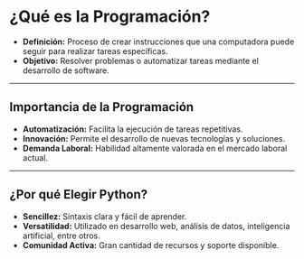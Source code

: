 # ¿Qué es la Programación?

- **Definición:** Proceso de crear instrucciones que una computadora puede seguir para realizar tareas específicas.
- **Objetivo:** Resolver problemas o automatizar tareas mediante el desarrollo de software.

---
## Importancia de la Programación

- **Automatización:** Facilita la ejecución de tareas repetitivas.
- **Innovación:** Permite el desarrollo de nuevas tecnologías y soluciones.
- **Demanda Laboral:** Habilidad altamente valorada en el mercado laboral actual.

---
## ¿Por qué Elegir Python?

- **Sencillez:** Sintaxis clara y fácil de aprender.
- **Versatilidad:** Utilizado en desarrollo web, análisis de datos, inteligencia artificial, entre otros.
- **Comunidad Activa:** Gran cantidad de recursos y soporte disponible.